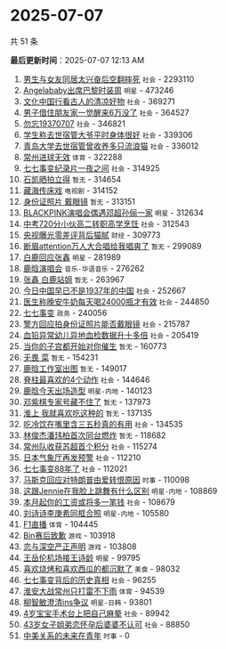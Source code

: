 # 2025-07-07

共 51 条


<!-- BEGIN -->

**最后更新时间**：2025-07-07 12:13 AM
1. [男生与女友同居太兴奋后空翻摔死](https://m.weibo.cn/search?containerid=100103type%3D1%26t%3D10%26q%3D%23%E7%94%B7%E7%94%9F%E4%B8%8E%E5%A5%B3%E5%8F%8B%E5%90%8C%E5%B1%85%E5%A4%AA%E5%85%B4%E5%A5%8B%E5%90%8E%E7%A9%BA%E7%BF%BB%E6%91%94%E6%AD%BB%23&stream_entry_id=31&isnewpage=1&extparam=seat%3D1%26pos%3D0%26c_type%3D31%26cate%3D5001%26realpos%3D1%26flag%3D1%26stream_entry_id%3D31%26lcate%3D5001%26dgr%3D0%26band_rank%3D1%26q%3D%2523%25E7%2594%25B7%25E7%2594%259F%25E4%25B8%258E%25E5%25A5%25B3%25E5%258F%258B%25E5%2590%258C%25E5%25B1%2585%25E5%25A4%25AA%25E5%2585%25B4%25E5%25A5%258B%25E5%2590%258E%25E7%25A9%25BA%25E7%25BF%25BB%25E6%2591%2594%25E6%25AD%25BB%2523%26filter_type%3Drealtimehot%26display_time%3D1751818420%26pre_seqid%3D17518184204400191906764) `社会` - 2293110
2. [Angelababy出席巴黎时装周](https://m.weibo.cn/search?containerid=100103type%3D1%26t%3D10%26q%3D%23Angelababy%E5%87%BA%E5%B8%AD%E5%B7%B4%E9%BB%8E%E6%97%B6%E8%A3%85%E5%91%A8%23&stream_entry_id=31&isnewpage=1&extparam=seat%3D1%26pos%3D1%26c_type%3D31%26cate%3D5001%26realpos%3D2%26flag%3D0%26stream_entry_id%3D31%26lcate%3D5001%26dgr%3D0%26band_rank%3D2%26q%3D%2523Angelababy%25E5%2587%25BA%25E5%25B8%25AD%25E5%25B7%25B4%25E9%25BB%258E%25E6%2597%25B6%25E8%25A3%2585%25E5%2591%25A8%2523%26filter_type%3Drealtimehot%26display_time%3D1751818420%26pre_seqid%3D17518184204400191906764) `明星` - 473246
3. [文化中国行看古人的清凉好物](https://m.weibo.cn/search?containerid=100103type%3D1%26t%3D10%26q%3D%23%E6%96%87%E5%8C%96%E4%B8%AD%E5%9B%BD%E8%A1%8C%E7%9C%8B%E5%8F%A4%E4%BA%BA%E7%9A%84%E6%B8%85%E5%87%89%E5%A5%BD%E7%89%A9%23&stream_entry_id=31&isnewpage=1&extparam=seat%3D1%26pos%3D2%26c_type%3D31%26cate%3D5001%26realpos%3D3%26flag%3D0%26stream_entry_id%3D31%26lcate%3D5001%26dgr%3D0%26band_rank%3D3%26q%3D%2523%25E6%2596%2587%25E5%258C%2596%25E4%25B8%25AD%25E5%259B%25BD%25E8%25A1%258C%25E7%259C%258B%25E5%258F%25A4%25E4%25BA%25BA%25E7%259A%2584%25E6%25B8%2585%25E5%2587%2589%25E5%25A5%25BD%25E7%2589%25A9%2523%26filter_type%3Drealtimehot%26display_time%3D1751818420%26pre_seqid%3D17518184204400191906764) `社会` - 369271
4. [男子借住朋友家一觉醒来6万没了](https://m.weibo.cn/search?containerid=100103type%3D1%26t%3D10%26q%3D%23%E7%94%B7%E5%AD%90%E5%80%9F%E4%BD%8F%E6%9C%8B%E5%8F%8B%E5%AE%B6%E4%B8%80%E8%A7%89%E9%86%92%E6%9D%A56%E4%B8%87%E6%B2%A1%E4%BA%86%23&stream_entry_id=31&isnewpage=1&extparam=seat%3D1%26pos%3D3%26c_type%3D31%26cate%3D5001%26realpos%3D4%26flag%3D0%26stream_entry_id%3D31%26lcate%3D5001%26dgr%3D0%26band_rank%3D4%26q%3D%2523%25E7%2594%25B7%25E5%25AD%2590%25E5%2580%259F%25E4%25BD%258F%25E6%259C%258B%25E5%258F%258B%25E5%25AE%25B6%25E4%25B8%2580%25E8%25A7%2589%25E9%2586%2592%25E6%259D%25A56%25E4%25B8%2587%25E6%25B2%25A1%25E4%25BA%2586%2523%26filter_type%3Drealtimehot%26display_time%3D1751818420%26pre_seqid%3D17518184204400191906764) `社会` - 364527
5. [勿忘19370707](https://m.weibo.cn/search?containerid=100103type%3D1%26t%3D10%26q%3D%23%E5%8B%BF%E5%BF%9819370707%23&stream_entry_id=31&isnewpage=1&extparam=seat%3D1%26pos%3D4%26c_type%3D31%26cate%3D5001%26realpos%3D5%26flag%3D16%26stream_entry_id%3D31%26lcate%3D5001%26dgr%3D0%26band_rank%3D5%26q%3D%2523%25E5%258B%25BF%25E5%25BF%259819370707%2523%26filter_type%3Drealtimehot%26display_time%3D1751818420%26pre_seqid%3D17518184204400191906764) `社会` - 346821
6. [学生称去世宿管大爷平时身体很好](https://m.weibo.cn/search?containerid=100103type%3D1%26t%3D10%26q%3D%23%E5%AD%A6%E7%94%9F%E7%A7%B0%E5%8E%BB%E4%B8%96%E5%AE%BF%E7%AE%A1%E5%A4%A7%E7%88%B7%E5%B9%B3%E6%97%B6%E8%BA%AB%E4%BD%93%E5%BE%88%E5%A5%BD%23&stream_entry_id=31&isnewpage=1&extparam=seat%3D1%26pos%3D5%26c_type%3D31%26cate%3D5001%26realpos%3D6%26flag%3D1%26stream_entry_id%3D31%26lcate%3D5001%26dgr%3D0%26band_rank%3D6%26q%3D%2523%25E5%25AD%25A6%25E7%2594%259F%25E7%25A7%25B0%25E5%258E%25BB%25E4%25B8%2596%25E5%25AE%25BF%25E7%25AE%25A1%25E5%25A4%25A7%25E7%2588%25B7%25E5%25B9%25B3%25E6%2597%25B6%25E8%25BA%25AB%25E4%25BD%2593%25E5%25BE%2588%25E5%25A5%25BD%2523%26filter_type%3Drealtimehot%26display_time%3D1751818420%26pre_seqid%3D17518184204400191906764) `社会` - 339306
7. [青岛大学去世宿管曾收养多只流浪猫](https://m.weibo.cn/search?containerid=100103type%3D1%26t%3D10%26q%3D%23%E9%9D%92%E5%B2%9B%E5%A4%A7%E5%AD%A6%E5%8E%BB%E4%B8%96%E5%AE%BF%E7%AE%A1%E6%9B%BE%E6%94%B6%E5%85%BB%E5%A4%9A%E5%8F%AA%E6%B5%81%E6%B5%AA%E7%8C%AB%23&stream_entry_id=31&isnewpage=1&extparam=seat%3D1%26pos%3D6%26c_type%3D31%26cate%3D5001%26realpos%3D7%26flag%3D0%26stream_entry_id%3D31%26lcate%3D5001%26dgr%3D0%26band_rank%3D7%26q%3D%2523%25E9%259D%2592%25E5%25B2%259B%25E5%25A4%25A7%25E5%25AD%25A6%25E5%258E%25BB%25E4%25B8%2596%25E5%25AE%25BF%25E7%25AE%25A1%25E6%259B%25BE%25E6%2594%25B6%25E5%2585%25BB%25E5%25A4%259A%25E5%258F%25AA%25E6%25B5%2581%25E6%25B5%25AA%25E7%258C%25AB%2523%26filter_type%3Drealtimehot%26display_time%3D1751818420%26pre_seqid%3D17518184204400191906764) `社会` - 336012
8. [常州进球无效](https://m.weibo.cn/search?containerid=100103type%3D1%26t%3D10%26q%3D%23%E5%B8%B8%E5%B7%9E%E8%BF%9B%E7%90%83%E6%97%A0%E6%95%88%23&stream_entry_id=31&isnewpage=1&extparam=seat%3D1%26pos%3D7%26c_type%3D31%26cate%3D5001%26realpos%3D8%26flag%3D0%26stream_entry_id%3D31%26lcate%3D5001%26dgr%3D0%26band_rank%3D8%26q%3D%2523%25E5%25B8%25B8%25E5%25B7%259E%25E8%25BF%259B%25E7%2590%2583%25E6%2597%25A0%25E6%2595%2588%2523%26filter_type%3Drealtimehot%26display_time%3D1751818420%26pre_seqid%3D17518184204400191906764) `体育` - 322288
9. [七七事变纪录片一夜之间](https://m.weibo.cn/search?containerid=100103type%3D1%26t%3D10%26q%3D%23%E4%B8%83%E4%B8%83%E4%BA%8B%E5%8F%98%E7%BA%AA%E5%BD%95%E7%89%87%E4%B8%80%E5%A4%9C%E4%B9%8B%E9%97%B4%23&stream_entry_id=31&isnewpage=1&extparam=seat%3D1%26pos%3D8%26c_type%3D31%26cate%3D5001%26realpos%3D9%26flag%3D0%26stream_entry_id%3D31%26lcate%3D5001%26dgr%3D0%26band_rank%3D9%26q%3D%2523%25E4%25B8%2583%25E4%25B8%2583%25E4%25BA%258B%25E5%258F%2598%25E7%25BA%25AA%25E5%25BD%2595%25E7%2589%2587%25E4%25B8%2580%25E5%25A4%259C%25E4%25B9%258B%25E9%2597%25B4%2523%26filter_type%3Drealtimehot%26display_time%3D1751818420%26pre_seqid%3D17518184204400191906764) `社会` - 314925
10. [石凯晒拍立得](https://m.weibo.cn/search?containerid=100103type%3D1%26t%3D10%26q%3D%E7%9F%B3%E5%87%AF%E6%99%92%E6%8B%8D%E7%AB%8B%E5%BE%97&stream_entry_id=31&isnewpage=1&extparam=seat%3D1%26pos%3D9%26c_type%3D31%26cate%3D5001%26realpos%3D10%26flag%3D1%26stream_entry_id%3D31%26lcate%3D5001%26dgr%3D0%26band_rank%3D10%26q%3D%25E7%259F%25B3%25E5%2587%25AF%25E6%2599%2592%25E6%258B%258D%25E7%25AB%258B%25E5%25BE%2597%26filter_type%3Drealtimehot%26display_time%3D1751818420%26pre_seqid%3D17518184204400191906764) `暂无` - 314654
11. [藏海传床戏](https://m.weibo.cn/search?containerid=100103type%3D1%26t%3D10%26q%3D%23%E8%97%8F%E6%B5%B7%E4%BC%A0%E5%BA%8A%E6%88%8F%23&stream_entry_id=31&isnewpage=1&extparam=seat%3D1%26pos%3D10%26c_type%3D31%26cate%3D5001%26realpos%3D11%26flag%3D2%26stream_entry_id%3D31%26lcate%3D5001%26dgr%3D0%26band_rank%3D11%26q%3D%2523%25E8%2597%258F%25E6%25B5%25B7%25E4%25BC%25A0%25E5%25BA%258A%25E6%2588%258F%2523%26filter_type%3Drealtimehot%26display_time%3D1751818420%26pre_seqid%3D17518184204400191906764) `电视剧` - 314152
12. [身份证照片 戴眼镜](https://m.weibo.cn/search?containerid=100103type%3D1%26t%3D10%26q%3D%E8%BA%AB%E4%BB%BD%E8%AF%81%E7%85%A7%E7%89%87+%E6%88%B4%E7%9C%BC%E9%95%9C&stream_entry_id=31&isnewpage=1&extparam=seat%3D1%26pos%3D11%26c_type%3D31%26cate%3D5001%26realpos%3D12%26flag%3D2%26stream_entry_id%3D31%26lcate%3D5001%26dgr%3D0%26band_rank%3D12%26q%3D%25E8%25BA%25AB%25E4%25BB%25BD%25E8%25AF%2581%25E7%2585%25A7%25E7%2589%2587%2520%25E6%2588%25B4%25E7%259C%25BC%25E9%2595%259C%26filter_type%3Drealtimehot%26display_time%3D1751818420%26pre_seqid%3D17518184204400191906764) `暂无` - 313151
13. [BLACKPINK演唱会偶遇邓超孙俪一家](https://m.weibo.cn/search?containerid=100103type%3D1%26t%3D10%26q%3D%23BLACKPINK%E6%BC%94%E5%94%B1%E4%BC%9A%E5%81%B6%E9%81%87%E9%82%93%E8%B6%85%E5%AD%99%E4%BF%AA%E4%B8%80%E5%AE%B6%23&stream_entry_id=31&isnewpage=1&extparam=seat%3D1%26pos%3D12%26c_type%3D31%26cate%3D5001%26realpos%3D13%26flag%3D2%26stream_entry_id%3D31%26lcate%3D5001%26dgr%3D0%26band_rank%3D13%26q%3D%2523BLACKPINK%25E6%25BC%2594%25E5%2594%25B1%25E4%25BC%259A%25E5%2581%25B6%25E9%2581%2587%25E9%2582%2593%25E8%25B6%2585%25E5%25AD%2599%25E4%25BF%25AA%25E4%25B8%2580%25E5%25AE%25B6%2523%26filter_type%3Drealtimehot%26display_time%3D1751818420%26pre_seqid%3D17518184204400191906764) `明星` - 312634
14. [中考720分小伙高二转职高学烹饪](https://m.weibo.cn/search?containerid=100103type%3D1%26t%3D10%26q%3D%23%E4%B8%AD%E8%80%83720%E5%88%86%E5%B0%8F%E4%BC%99%E9%AB%98%E4%BA%8C%E8%BD%AC%E8%81%8C%E9%AB%98%E5%AD%A6%E7%83%B9%E9%A5%AA%23&stream_entry_id=31&isnewpage=1&extparam=seat%3D1%26pos%3D13%26c_type%3D31%26cate%3D5001%26realpos%3D14%26flag%3D0%26stream_entry_id%3D31%26lcate%3D5001%26dgr%3D0%26band_rank%3D14%26q%3D%2523%25E4%25B8%25AD%25E8%2580%2583720%25E5%2588%2586%25E5%25B0%258F%25E4%25BC%2599%25E9%25AB%2598%25E4%25BA%258C%25E8%25BD%25AC%25E8%2581%258C%25E9%25AB%2598%25E5%25AD%25A6%25E7%2583%25B9%25E9%25A5%25AA%2523%26filter_type%3Drealtimehot%26display_time%3D1751818420%26pre_seqid%3D17518184204400191906764) `社会` - 312543
15. [央视曝光零差评背后猫腻](https://m.weibo.cn/search?containerid=100103type%3D1%26t%3D10%26q%3D%23%E5%A4%AE%E8%A7%86%E6%9B%9D%E5%85%89%E9%9B%B6%E5%B7%AE%E8%AF%84%E8%83%8C%E5%90%8E%E7%8C%AB%E8%85%BB%23&stream_entry_id=31&isnewpage=1&extparam=seat%3D1%26pos%3D14%26c_type%3D31%26cate%3D5001%26realpos%3D15%26flag%3D1%26stream_entry_id%3D31%26lcate%3D5001%26dgr%3D0%26band_rank%3D15%26q%3D%2523%25E5%25A4%25AE%25E8%25A7%2586%25E6%259B%259D%25E5%2585%2589%25E9%259B%25B6%25E5%25B7%25AE%25E8%25AF%2584%25E8%2583%258C%25E5%2590%258E%25E7%258C%25AB%25E8%2585%25BB%2523%26filter_type%3Drealtimehot%26display_time%3D1751818420%26pre_seqid%3D17518184204400191906764) `财经` - 309773
16. [断眉attention万人大合唱给我唱爽了](https://m.weibo.cn/search?containerid=100103type%3D1%26t%3D10%26q%3D%E6%96%AD%E7%9C%89attention%E4%B8%87%E4%BA%BA%E5%A4%A7%E5%90%88%E5%94%B1%E7%BB%99%E6%88%91%E5%94%B1%E7%88%BD%E4%BA%86&stream_entry_id=31&isnewpage=1&extparam=seat%3D1%26pos%3D15%26c_type%3D31%26cate%3D5001%26realpos%3D16%26flag%3D1%26stream_entry_id%3D31%26lcate%3D5001%26dgr%3D0%26band_rank%3D16%26q%3D%25E6%2596%25AD%25E7%259C%2589attention%25E4%25B8%2587%25E4%25BA%25BA%25E5%25A4%25A7%25E5%2590%2588%25E5%2594%25B1%25E7%25BB%2599%25E6%2588%2591%25E5%2594%25B1%25E7%2588%25BD%25E4%25BA%2586%26filter_type%3Drealtimehot%26display_time%3D1751818420%26pre_seqid%3D17518184204400191906764) `暂无` - 299089
17. [白鹿回应张鑫](https://m.weibo.cn/search?containerid=100103type%3D1%26t%3D10%26q%3D%23%E7%99%BD%E9%B9%BF%E5%9B%9E%E5%BA%94%E5%BC%A0%E9%91%AB%23&stream_entry_id=31&isnewpage=1&extparam=seat%3D1%26pos%3D16%26c_type%3D31%26cate%3D5001%26realpos%3D17%26flag%3D0%26stream_entry_id%3D31%26lcate%3D5001%26dgr%3D0%26band_rank%3D17%26q%3D%2523%25E7%2599%25BD%25E9%25B9%25BF%25E5%259B%259E%25E5%25BA%2594%25E5%25BC%25A0%25E9%2591%25AB%2523%26filter_type%3Drealtimehot%26display_time%3D1751818420%26pre_seqid%3D17518184204400191906764) `明星` - 281989
18. [鹿晗演唱会](https://m.weibo.cn/search?containerid=100103type%3D1%26t%3D10%26q%3D%E9%B9%BF%E6%99%97%E6%BC%94%E5%94%B1%E4%BC%9A&stream_entry_id=31&isnewpage=1&extparam=seat%3D1%26pos%3D17%26c_type%3D31%26cate%3D5001%26realpos%3D18%26flag%3D0%26stream_entry_id%3D31%26lcate%3D5001%26dgr%3D0%26band_rank%3D18%26q%3D%25E9%25B9%25BF%25E6%2599%2597%25E6%25BC%2594%25E5%2594%25B1%25E4%25BC%259A%26filter_type%3Drealtimehot%26display_time%3D1751818420%26pre_seqid%3D17518184204400191906764) `音乐-华语音乐` - 276262
19. [张鑫 白鹿站姐](https://m.weibo.cn/search?containerid=100103type%3D1%26t%3D10%26q%3D%E5%BC%A0%E9%91%AB+%E7%99%BD%E9%B9%BF%E7%AB%99%E5%A7%90&stream_entry_id=31&isnewpage=1&extparam=seat%3D1%26pos%3D18%26c_type%3D31%26cate%3D5001%26realpos%3D19%26flag%3D0%26stream_entry_id%3D31%26lcate%3D5001%26dgr%3D0%26band_rank%3D19%26q%3D%25E5%25BC%25A0%25E9%2591%25AB%2520%25E7%2599%25BD%25E9%25B9%25BF%25E7%25AB%2599%25E5%25A7%2590%26filter_type%3Drealtimehot%26display_time%3D1751818420%26pre_seqid%3D17518184204400191906764) `暂无` - 263967
20. [今日中国早已不是1937年的中国](https://m.weibo.cn/search?containerid=100103type%3D1%26t%3D10%26q%3D%23%E4%BB%8A%E6%97%A5%E4%B8%AD%E5%9B%BD%E6%97%A9%E5%B7%B2%E4%B8%8D%E6%98%AF1937%E5%B9%B4%E7%9A%84%E4%B8%AD%E5%9B%BD%23&stream_entry_id=31&isnewpage=1&extparam=seat%3D1%26pos%3D19%26c_type%3D31%26cate%3D5001%26realpos%3D20%26flag%3D1%26stream_entry_id%3D31%26lcate%3D5001%26dgr%3D0%26band_rank%3D20%26q%3D%2523%25E4%25BB%258A%25E6%2597%25A5%25E4%25B8%25AD%25E5%259B%25BD%25E6%2597%25A9%25E5%25B7%25B2%25E4%25B8%258D%25E6%2598%25AF1937%25E5%25B9%25B4%25E7%259A%2584%25E4%25B8%25AD%25E5%259B%25BD%2523%26filter_type%3Drealtimehot%26display_time%3D1751818420%26pre_seqid%3D17518184204400191906764) `社会` - 252667
21. [医生称晚安牛奶每天喝24000瓶才有效](https://m.weibo.cn/search?containerid=100103type%3D1%26t%3D10%26q%3D%23%E5%8C%BB%E7%94%9F%E7%A7%B0%E6%99%9A%E5%AE%89%E7%89%9B%E5%A5%B6%E6%AF%8F%E5%A4%A9%E5%96%9D24000%E7%93%B6%E6%89%8D%E6%9C%89%E6%95%88%23&stream_entry_id=31&isnewpage=1&extparam=seat%3D1%26pos%3D20%26c_type%3D31%26cate%3D5001%26realpos%3D21%26flag%3D0%26stream_entry_id%3D31%26lcate%3D5001%26dgr%3D0%26band_rank%3D21%26q%3D%2523%25E5%258C%25BB%25E7%2594%259F%25E7%25A7%25B0%25E6%2599%259A%25E5%25AE%2589%25E7%2589%259B%25E5%25A5%25B6%25E6%25AF%258F%25E5%25A4%25A9%25E5%2596%259D24000%25E7%2593%25B6%25E6%2589%258D%25E6%259C%2589%25E6%2595%2588%2523%26filter_type%3Drealtimehot%26display_time%3D1751818420%26pre_seqid%3D17518184204400191906764) `社会` - 244850
22. [七七事变](https://m.weibo.cn/search?containerid=100103type%3D1%26t%3D10%26q%3D%E4%B8%83%E4%B8%83%E4%BA%8B%E5%8F%98&stream_entry_id=31&isnewpage=1&extparam=seat%3D1%26pos%3D21%26c_type%3D31%26cate%3D5001%26realpos%3D22%26flag%3D1%26stream_entry_id%3D31%26lcate%3D5001%26dgr%3D0%26band_rank%3D22%26q%3D%25E4%25B8%2583%25E4%25B8%2583%25E4%25BA%258B%25E5%258F%2598%26filter_type%3Drealtimehot%26display_time%3D1751818420%26pre_seqid%3D17518184204400191906764) `政务` - 240056
23. [警方回应拍身份证照片能否戴眼镜](https://m.weibo.cn/search?containerid=100103type%3D1%26t%3D10%26q%3D%23%E8%AD%A6%E6%96%B9%E5%9B%9E%E5%BA%94%E6%8B%8D%E8%BA%AB%E4%BB%BD%E8%AF%81%E7%85%A7%E7%89%87%E8%83%BD%E5%90%A6%E6%88%B4%E7%9C%BC%E9%95%9C%23&stream_entry_id=31&isnewpage=1&extparam=seat%3D1%26pos%3D22%26c_type%3D31%26cate%3D5001%26realpos%3D23%26flag%3D1%26stream_entry_id%3D31%26lcate%3D5001%26dgr%3D0%26band_rank%3D23%26q%3D%2523%25E8%25AD%25A6%25E6%2596%25B9%25E5%259B%259E%25E5%25BA%2594%25E6%258B%258D%25E8%25BA%25AB%25E4%25BB%25BD%25E8%25AF%2581%25E7%2585%25A7%25E7%2589%2587%25E8%2583%25BD%25E5%2590%25A6%25E6%2588%25B4%25E7%259C%25BC%25E9%2595%259C%2523%26filter_type%3Drealtimehot%26display_time%3D1751818420%26pre_seqid%3D17518184204400191906764) `社会` - 215787
24. [血铅异常幼儿异地血检数据升十多倍](https://m.weibo.cn/search?containerid=100103type%3D1%26t%3D10%26q%3D%23%E8%A1%80%E9%93%85%E5%BC%82%E5%B8%B8%E5%B9%BC%E5%84%BF%E5%BC%82%E5%9C%B0%E8%A1%80%E6%A3%80%E6%95%B0%E6%8D%AE%E5%8D%87%E5%8D%81%E5%A4%9A%E5%80%8D%23&stream_entry_id=31&isnewpage=1&extparam=seat%3D1%26pos%3D23%26c_type%3D31%26cate%3D5001%26realpos%3D24%26flag%3D1%26stream_entry_id%3D31%26lcate%3D5001%26dgr%3D0%26band_rank%3D24%26q%3D%2523%25E8%25A1%2580%25E9%2593%2585%25E5%25BC%2582%25E5%25B8%25B8%25E5%25B9%25BC%25E5%2584%25BF%25E5%25BC%2582%25E5%259C%25B0%25E8%25A1%2580%25E6%25A3%2580%25E6%2595%25B0%25E6%258D%25AE%25E5%258D%2587%25E5%258D%2581%25E5%25A4%259A%25E5%2580%258D%2523%26filter_type%3Drealtimehot%26display_time%3D1751818420%26pre_seqid%3D17518184204400191906764) `社会` - 205419
25. [当你的子宫都开始对你催生](https://m.weibo.cn/search?containerid=100103type%3D1%26t%3D10%26q%3D%E5%BD%93%E4%BD%A0%E7%9A%84%E5%AD%90%E5%AE%AB%E9%83%BD%E5%BC%80%E5%A7%8B%E5%AF%B9%E4%BD%A0%E5%82%AC%E7%94%9F&stream_entry_id=31&isnewpage=1&extparam=seat%3D1%26pos%3D24%26c_type%3D31%26cate%3D5001%26realpos%3D25%26flag%3D0%26stream_entry_id%3D31%26lcate%3D5001%26dgr%3D0%26band_rank%3D25%26q%3D%25E5%25BD%2593%25E4%25BD%25A0%25E7%259A%2584%25E5%25AD%2590%25E5%25AE%25AB%25E9%2583%25BD%25E5%25BC%2580%25E5%25A7%258B%25E5%25AF%25B9%25E4%25BD%25A0%25E5%2582%25AC%25E7%2594%259F%26filter_type%3Drealtimehot%26display_time%3D1751818420%26pre_seqid%3D17518184204400191906764) `暂无` - 160773
26. [无畏 菜](https://m.weibo.cn/search?containerid=100103type%3D1%26t%3D10%26q%3D%E6%97%A0%E7%95%8F+%E8%8F%9C&stream_entry_id=31&isnewpage=1&extparam=seat%3D1%26pos%3D25%26c_type%3D31%26cate%3D5001%26realpos%3D26%26flag%3D0%26stream_entry_id%3D31%26lcate%3D5001%26dgr%3D0%26band_rank%3D26%26q%3D%25E6%2597%25A0%25E7%2595%258F%2520%25E8%258F%259C%26filter_type%3Drealtimehot%26display_time%3D1751818420%26pre_seqid%3D17518184204400191906764) `暂无` - 154231
27. [鹿晗工作室出图](https://m.weibo.cn/search?containerid=100103type%3D1%26t%3D10%26q%3D%E9%B9%BF%E6%99%97%E5%B7%A5%E4%BD%9C%E5%AE%A4%E5%87%BA%E5%9B%BE&stream_entry_id=31&isnewpage=1&extparam=seat%3D1%26pos%3D26%26c_type%3D31%26cate%3D5001%26realpos%3D27%26flag%3D1%26stream_entry_id%3D31%26lcate%3D5001%26dgr%3D0%26band_rank%3D27%26q%3D%25E9%25B9%25BF%25E6%2599%2597%25E5%25B7%25A5%25E4%25BD%259C%25E5%25AE%25A4%25E5%2587%25BA%25E5%259B%25BE%26filter_type%3Drealtimehot%26display_time%3D1751818420%26pre_seqid%3D17518184204400191906764) `暂无` - 149017
28. [脊柱最喜欢的4个动作](https://m.weibo.cn/search?containerid=100103type%3D1%26t%3D10%26q%3D%23%E8%84%8A%E6%9F%B1%E6%9C%80%E5%96%9C%E6%AC%A2%E7%9A%844%E4%B8%AA%E5%8A%A8%E4%BD%9C%23&stream_entry_id=31&isnewpage=1&extparam=seat%3D1%26pos%3D27%26c_type%3D31%26cate%3D5001%26realpos%3D28%26flag%3D1%26stream_entry_id%3D31%26lcate%3D5001%26dgr%3D0%26band_rank%3D28%26q%3D%2523%25E8%2584%258A%25E6%259F%25B1%25E6%259C%2580%25E5%2596%259C%25E6%25AC%25A2%25E7%259A%25844%25E4%25B8%25AA%25E5%258A%25A8%25E4%25BD%259C%2523%26filter_type%3Drealtimehot%26display_time%3D1751818420%26pre_seqid%3D17518184204400191906764) `社会` - 144646
29. [鹿晗今天出场造型](https://m.weibo.cn/search?containerid=100103type%3D1%26t%3D10%26q%3D%23%E9%B9%BF%E6%99%97%E4%BB%8A%E5%A4%A9%E5%87%BA%E5%9C%BA%E9%80%A0%E5%9E%8B%23&stream_entry_id=31&isnewpage=1&extparam=seat%3D1%26pos%3D28%26c_type%3D31%26cate%3D5001%26realpos%3D29%26flag%3D1%26stream_entry_id%3D31%26lcate%3D5001%26dgr%3D0%26band_rank%3D29%26q%3D%2523%25E9%25B9%25BF%25E6%2599%2597%25E4%25BB%258A%25E5%25A4%25A9%25E5%2587%25BA%25E5%259C%25BA%25E9%2580%25A0%25E5%259E%258B%2523%26filter_type%3Drealtimehot%26display_time%3D1751818420%26pre_seqid%3D17518184204400191906764) `明星-内地` - 140123
30. [邓紫棋专家号藏不住了](https://m.weibo.cn/search?containerid=100103type%3D1%26t%3D10%26q%3D%E9%82%93%E7%B4%AB%E6%A3%8B%E4%B8%93%E5%AE%B6%E5%8F%B7%E8%97%8F%E4%B8%8D%E4%BD%8F%E4%BA%86&stream_entry_id=31&isnewpage=1&extparam=seat%3D1%26pos%3D29%26c_type%3D31%26cate%3D5001%26realpos%3D30%26flag%3D1%26stream_entry_id%3D31%26lcate%3D5001%26dgr%3D0%26band_rank%3D30%26q%3D%25E9%2582%2593%25E7%25B4%25AB%25E6%25A3%258B%25E4%25B8%2593%25E5%25AE%25B6%25E5%258F%25B7%25E8%2597%258F%25E4%25B8%258D%25E4%25BD%258F%25E4%25BA%2586%26filter_type%3Drealtimehot%26display_time%3D1751818420%26pre_seqid%3D17518184204400191906764) `暂无` - 137973
31. [淮上 我就喜欢吃这种的](https://m.weibo.cn/search?containerid=100103type%3D1%26t%3D10%26q%3D%E6%B7%AE%E4%B8%8A+%E6%88%91%E5%B0%B1%E5%96%9C%E6%AC%A2%E5%90%83%E8%BF%99%E7%A7%8D%E7%9A%84&stream_entry_id=31&isnewpage=1&extparam=seat%3D1%26pos%3D30%26c_type%3D31%26cate%3D5001%26realpos%3D31%26flag%3D0%26stream_entry_id%3D31%26lcate%3D5001%26dgr%3D0%26band_rank%3D31%26q%3D%25E6%25B7%25AE%25E4%25B8%258A%2520%25E6%2588%2591%25E5%25B0%25B1%25E5%2596%259C%25E6%25AC%25A2%25E5%2590%2583%25E8%25BF%2599%25E7%25A7%258D%25E7%259A%2584%26filter_type%3Drealtimehot%26display_time%3D1751818420%26pre_seqid%3D17518184204400191906764) `暂无` - 137135
32. [吃冷饮在嘴里含三五秒真的有用](https://m.weibo.cn/search?containerid=100103type%3D1%26t%3D10%26q%3D%23%E5%90%83%E5%86%B7%E9%A5%AE%E5%9C%A8%E5%98%B4%E9%87%8C%E5%90%AB%E4%B8%89%E4%BA%94%E7%A7%92%E7%9C%9F%E7%9A%84%E6%9C%89%E7%94%A8%23&stream_entry_id=31&isnewpage=1&extparam=seat%3D1%26pos%3D31%26c_type%3D31%26cate%3D5001%26realpos%3D32%26flag%3D1%26stream_entry_id%3D31%26lcate%3D5001%26dgr%3D0%26band_rank%3D32%26q%3D%2523%25E5%2590%2583%25E5%2586%25B7%25E9%25A5%25AE%25E5%259C%25A8%25E5%2598%25B4%25E9%2587%258C%25E5%2590%25AB%25E4%25B8%2589%25E4%25BA%2594%25E7%25A7%2592%25E7%259C%259F%25E7%259A%2584%25E6%259C%2589%25E7%2594%25A8%2523%26filter_type%3Drealtimehot%26display_time%3D1751818420%26pre_seqid%3D17518184204400191906764) `社会` - 134535
33. [林俊杰潘玮柏首次同台燃炸](https://m.weibo.cn/search?containerid=100103type%3D1%26t%3D10%26q%3D%E6%9E%97%E4%BF%8A%E6%9D%B0%E6%BD%98%E7%8E%AE%E6%9F%8F%E9%A6%96%E6%AC%A1%E5%90%8C%E5%8F%B0%E7%87%83%E7%82%B8&stream_entry_id=31&isnewpage=1&extparam=seat%3D1%26pos%3D32%26c_type%3D31%26cate%3D5001%26realpos%3D33%26flag%3D1%26stream_entry_id%3D31%26lcate%3D5001%26dgr%3D0%26band_rank%3D33%26q%3D%25E6%259E%2597%25E4%25BF%258A%25E6%259D%25B0%25E6%25BD%2598%25E7%258E%25AE%25E6%259F%258F%25E9%25A6%2596%25E6%25AC%25A1%25E5%2590%258C%25E5%258F%25B0%25E7%2587%2583%25E7%2582%25B8%26filter_type%3Drealtimehot%26display_time%3D1751818420%26pre_seqid%3D17518184204400191906764) `暂无` - 118682
34. [常州队收获苏超首个积分](https://m.weibo.cn/search?containerid=100103type%3D1%26t%3D10%26q%3D%23%E5%B8%B8%E5%B7%9E%E9%98%9F%E6%94%B6%E8%8E%B7%E8%8B%8F%E8%B6%85%E9%A6%96%E4%B8%AA%E7%A7%AF%E5%88%86%23&stream_entry_id=31&isnewpage=1&extparam=seat%3D1%26pos%3D33%26c_type%3D31%26cate%3D5001%26realpos%3D34%26flag%3D0%26stream_entry_id%3D31%26lcate%3D5001%26dgr%3D0%26band_rank%3D34%26q%3D%2523%25E5%25B8%25B8%25E5%25B7%259E%25E9%2598%259F%25E6%2594%25B6%25E8%258E%25B7%25E8%258B%258F%25E8%25B6%2585%25E9%25A6%2596%25E4%25B8%25AA%25E7%25A7%25AF%25E5%2588%2586%2523%26filter_type%3Drealtimehot%26display_time%3D1751818420%26pre_seqid%3D17518184204400191906764) `社会` - 115274
35. [日本气象厅再发预警](https://m.weibo.cn/search?containerid=100103type%3D1%26t%3D10%26q%3D%23%E6%97%A5%E6%9C%AC%E6%B0%94%E8%B1%A1%E5%8E%85%E5%86%8D%E5%8F%91%E9%A2%84%E8%AD%A6%23&stream_entry_id=31&isnewpage=1&extparam=seat%3D1%26pos%3D34%26c_type%3D31%26cate%3D5001%26realpos%3D35%26flag%3D0%26stream_entry_id%3D31%26lcate%3D5001%26dgr%3D0%26band_rank%3D35%26q%3D%2523%25E6%2597%25A5%25E6%259C%25AC%25E6%25B0%2594%25E8%25B1%25A1%25E5%258E%2585%25E5%2586%258D%25E5%258F%2591%25E9%25A2%2584%25E8%25AD%25A6%2523%26filter_type%3Drealtimehot%26display_time%3D1751818420%26pre_seqid%3D17518184204400191906764) `社会` - 112210
36. [七七事变88年了](https://m.weibo.cn/search?containerid=100103type%3D1%26t%3D10%26q%3D%23%E4%B8%83%E4%B8%83%E4%BA%8B%E5%8F%9888%E5%B9%B4%E4%BA%86%23&stream_entry_id=31&isnewpage=1&extparam=seat%3D1%26pos%3D35%26c_type%3D31%26cate%3D5001%26realpos%3D36%26flag%3D1%26stream_entry_id%3D31%26lcate%3D5001%26dgr%3D0%26band_rank%3D36%26q%3D%2523%25E4%25B8%2583%25E4%25B8%2583%25E4%25BA%258B%25E5%258F%259888%25E5%25B9%25B4%25E4%25BA%2586%2523%26filter_type%3Drealtimehot%26display_time%3D1751818420%26pre_seqid%3D17518184204400191906764) `社会` - 112021
37. [马斯克回应对特朗普由爱转恨原因](https://m.weibo.cn/search?containerid=100103type%3D1%26t%3D10%26q%3D%23%E9%A9%AC%E6%96%AF%E5%85%8B%E5%9B%9E%E5%BA%94%E5%AF%B9%E7%89%B9%E6%9C%97%E6%99%AE%E7%94%B1%E7%88%B1%E8%BD%AC%E6%81%A8%E5%8E%9F%E5%9B%A0%23&stream_entry_id=31&isnewpage=1&extparam=seat%3D1%26pos%3D36%26c_type%3D31%26cate%3D5001%26realpos%3D37%26flag%3D1%26stream_entry_id%3D31%26lcate%3D5001%26dgr%3D0%26band_rank%3D37%26q%3D%2523%25E9%25A9%25AC%25E6%2596%25AF%25E5%2585%258B%25E5%259B%259E%25E5%25BA%2594%25E5%25AF%25B9%25E7%2589%25B9%25E6%259C%2597%25E6%2599%25AE%25E7%2594%25B1%25E7%2588%25B1%25E8%25BD%25AC%25E6%2581%25A8%25E5%258E%259F%25E5%259B%25A0%2523%26filter_type%3Drealtimehot%26display_time%3D1751818420%26pre_seqid%3D17518184204400191906764) `时事` - 110098
38. [这跟Jennie在我脸上跳舞有什么区别](https://m.weibo.cn/search?containerid=100103type%3D1%26t%3D10%26q%3D%E8%BF%99%E8%B7%9FJennie%E5%9C%A8%E6%88%91%E8%84%B8%E4%B8%8A%E8%B7%B3%E8%88%9E%E6%9C%89%E4%BB%80%E4%B9%88%E5%8C%BA%E5%88%AB&stream_entry_id=31&isnewpage=1&extparam=seat%3D1%26pos%3D37%26c_type%3D31%26cate%3D5001%26realpos%3D38%26flag%3D0%26stream_entry_id%3D31%26lcate%3D5001%26dgr%3D0%26band_rank%3D38%26q%3D%25E8%25BF%2599%25E8%25B7%259FJennie%25E5%259C%25A8%25E6%2588%2591%25E8%2584%25B8%25E4%25B8%258A%25E8%25B7%25B3%25E8%2588%259E%25E6%259C%2589%25E4%25BB%2580%25E4%25B9%2588%25E5%258C%25BA%25E5%2588%25AB%26filter_type%3Drealtimehot%26display_time%3D1751818420%26pre_seqid%3D17518184204400191906764) `明星-内地` - 108869
39. [本月起你的工资或将多一笔钱](https://m.weibo.cn/search?containerid=100103type%3D1%26t%3D10%26q%3D%23%E6%9C%AC%E6%9C%88%E8%B5%B7%E4%BD%A0%E7%9A%84%E5%B7%A5%E8%B5%84%E6%88%96%E5%B0%86%E5%A4%9A%E4%B8%80%E7%AC%94%E9%92%B1%23&stream_entry_id=31&isnewpage=1&extparam=seat%3D1%26pos%3D38%26c_type%3D31%26cate%3D5001%26realpos%3D39%26flag%3D0%26stream_entry_id%3D31%26lcate%3D5001%26dgr%3D0%26band_rank%3D39%26q%3D%2523%25E6%259C%25AC%25E6%259C%2588%25E8%25B5%25B7%25E4%25BD%25A0%25E7%259A%2584%25E5%25B7%25A5%25E8%25B5%2584%25E6%2588%2596%25E5%25B0%2586%25E5%25A4%259A%25E4%25B8%2580%25E7%25AC%2594%25E9%2592%25B1%2523%26filter_type%3Drealtimehot%26display_time%3D1751818420%26pre_seqid%3D17518184204400191906764) `社会` - 108679
40. [刘诗诗李庚希同框合照](https://m.weibo.cn/search?containerid=100103type%3D1%26t%3D10%26q%3D%23%E5%88%98%E8%AF%97%E8%AF%97%E6%9D%8E%E5%BA%9A%E5%B8%8C%E5%90%8C%E6%A1%86%E5%90%88%E7%85%A7%23&stream_entry_id=31&isnewpage=1&extparam=seat%3D1%26pos%3D39%26c_type%3D31%26cate%3D5001%26realpos%3D40%26flag%3D1%26stream_entry_id%3D31%26lcate%3D5001%26dgr%3D0%26band_rank%3D40%26q%3D%2523%25E5%2588%2598%25E8%25AF%2597%25E8%25AF%2597%25E6%259D%258E%25E5%25BA%259A%25E5%25B8%258C%25E5%2590%258C%25E6%25A1%2586%25E5%2590%2588%25E7%2585%25A7%2523%26filter_type%3Drealtimehot%26display_time%3D1751818420%26pre_seqid%3D17518184204400191906764) `明星-内地` - 105580
41. [F1直播](https://m.weibo.cn/search?containerid=100103type%3D1%26t%3D10%26q%3DF1%E7%9B%B4%E6%92%AD&stream_entry_id=31&isnewpage=1&extparam=seat%3D1%26pos%3D40%26c_type%3D31%26cate%3D5001%26realpos%3D41%26flag%3D1%26stream_entry_id%3D31%26lcate%3D5001%26dgr%3D0%26band_rank%3D41%26q%3DF1%25E7%259B%25B4%25E6%2592%25AD%26filter_type%3Drealtimehot%26display_time%3D1751818420%26pre_seqid%3D17518184204400191906764) `体育` - 104445
42. [Bin赛后致歉](https://m.weibo.cn/search?containerid=100103type%3D1%26t%3D10%26q%3D%23Bin%E8%B5%9B%E5%90%8E%E8%87%B4%E6%AD%89%23&stream_entry_id=31&isnewpage=1&extparam=seat%3D1%26pos%3D41%26c_type%3D31%26cate%3D5001%26realpos%3D42%26flag%3D1%26stream_entry_id%3D31%26lcate%3D5001%26dgr%3D0%26band_rank%3D42%26q%3D%2523Bin%25E8%25B5%259B%25E5%2590%258E%25E8%2587%25B4%25E6%25AD%2589%2523%26filter_type%3Drealtimehot%26display_time%3D1751818420%26pre_seqid%3D17518184204400191906764) `游戏` - 103918
43. [恋与深空严正声明](https://m.weibo.cn/search?containerid=100103type%3D1%26t%3D10%26q%3D%E6%81%8B%E4%B8%8E%E6%B7%B1%E7%A9%BA%E4%B8%A5%E6%AD%A3%E5%A3%B0%E6%98%8E&stream_entry_id=31&isnewpage=1&extparam=seat%3D1%26pos%3D42%26c_type%3D31%26cate%3D5001%26realpos%3D43%26flag%3D0%26stream_entry_id%3D31%26lcate%3D5001%26dgr%3D0%26band_rank%3D43%26q%3D%25E6%2581%258B%25E4%25B8%258E%25E6%25B7%25B1%25E7%25A9%25BA%25E4%25B8%25A5%25E6%25AD%25A3%25E5%25A3%25B0%25E6%2598%258E%26filter_type%3Drealtimehot%26display_time%3D1751818420%26pre_seqid%3D17518184204400191906764) `游戏` - 103808
44. [王岳伦机场接王诗龄](https://m.weibo.cn/search?containerid=100103type%3D1%26t%3D10%26q%3D%23%E7%8E%8B%E5%B2%B3%E4%BC%A6%E6%9C%BA%E5%9C%BA%E6%8E%A5%E7%8E%8B%E8%AF%97%E9%BE%84%23&stream_entry_id=31&isnewpage=1&extparam=seat%3D1%26pos%3D43%26c_type%3D31%26cate%3D5001%26realpos%3D44%26flag%3D0%26stream_entry_id%3D31%26lcate%3D5001%26dgr%3D0%26band_rank%3D44%26q%3D%2523%25E7%258E%258B%25E5%25B2%25B3%25E4%25BC%25A6%25E6%259C%25BA%25E5%259C%25BA%25E6%258E%25A5%25E7%258E%258B%25E8%25AF%2597%25E9%25BE%2584%2523%26filter_type%3Drealtimehot%26display_time%3D1751818420%26pre_seqid%3D17518184204400191906764) `明星` - 99795
45. [喜欢烧烤和喜欢西瓜的都沉默了](https://m.weibo.cn/search?containerid=100103type%3D1%26t%3D10%26q%3D%23%E5%96%9C%E6%AC%A2%E7%83%A7%E7%83%A4%E5%92%8C%E5%96%9C%E6%AC%A2%E8%A5%BF%E7%93%9C%E7%9A%84%E9%83%BD%E6%B2%89%E9%BB%98%E4%BA%86%23&stream_entry_id=31&isnewpage=1&extparam=seat%3D1%26pos%3D44%26c_type%3D31%26cate%3D5001%26realpos%3D45%26flag%3D1%26stream_entry_id%3D31%26lcate%3D5001%26dgr%3D0%26band_rank%3D45%26q%3D%2523%25E5%2596%259C%25E6%25AC%25A2%25E7%2583%25A7%25E7%2583%25A4%25E5%2592%258C%25E5%2596%259C%25E6%25AC%25A2%25E8%25A5%25BF%25E7%2593%259C%25E7%259A%2584%25E9%2583%25BD%25E6%25B2%2589%25E9%25BB%2598%25E4%25BA%2586%2523%26filter_type%3Drealtimehot%26display_time%3D1751818420%26pre_seqid%3D17518184204400191906764) `美食` - 98032
46. [七七事变背后的历史真相](https://m.weibo.cn/search?containerid=100103type%3D1%26t%3D10%26q%3D%23%E4%B8%83%E4%B8%83%E4%BA%8B%E5%8F%98%E8%83%8C%E5%90%8E%E7%9A%84%E5%8E%86%E5%8F%B2%E7%9C%9F%E7%9B%B8%23&stream_entry_id=31&isnewpage=1&extparam=seat%3D1%26pos%3D45%26c_type%3D31%26cate%3D5001%26realpos%3D46%26flag%3D1%26stream_entry_id%3D31%26lcate%3D5001%26dgr%3D0%26band_rank%3D46%26q%3D%2523%25E4%25B8%2583%25E4%25B8%2583%25E4%25BA%258B%25E5%258F%2598%25E8%2583%258C%25E5%2590%258E%25E7%259A%2584%25E5%258E%2586%25E5%258F%25B2%25E7%259C%259F%25E7%259B%25B8%2523%26filter_type%3Drealtimehot%26display_time%3D1751818420%26pre_seqid%3D17518184204400191906764) `社会` - 96255
47. [淮安大战常州只打雷不下雨](https://m.weibo.cn/search?containerid=100103type%3D1%26t%3D10%26q%3D%23%E6%B7%AE%E5%AE%89%E5%A4%A7%E6%88%98%E5%B8%B8%E5%B7%9E%E5%8F%AA%E6%89%93%E9%9B%B7%E4%B8%8D%E4%B8%8B%E9%9B%A8%23&stream_entry_id=31&isnewpage=1&extparam=seat%3D1%26pos%3D46%26c_type%3D31%26cate%3D5001%26realpos%3D47%26flag%3D1%26stream_entry_id%3D31%26lcate%3D5001%26dgr%3D0%26band_rank%3D47%26q%3D%2523%25E6%25B7%25AE%25E5%25AE%2589%25E5%25A4%25A7%25E6%2588%2598%25E5%25B8%25B8%25E5%25B7%259E%25E5%258F%25AA%25E6%2589%2593%25E9%259B%25B7%25E4%25B8%258D%25E4%25B8%258B%25E9%259B%25A8%2523%26filter_type%3Drealtimehot%26display_time%3D1751818420%26pre_seqid%3D17518184204400191906764) `体育` - 94539
48. [柳智敏澄清ins争议](https://m.weibo.cn/search?containerid=100103type%3D1%26t%3D10%26q%3D%23%E6%9F%B3%E6%99%BA%E6%95%8F%E6%BE%84%E6%B8%85ins%E4%BA%89%E8%AE%AE%23&stream_entry_id=31&isnewpage=1&extparam=seat%3D1%26pos%3D47%26c_type%3D31%26cate%3D5001%26realpos%3D48%26flag%3D0%26stream_entry_id%3D31%26lcate%3D5001%26dgr%3D0%26band_rank%3D48%26q%3D%2523%25E6%259F%25B3%25E6%2599%25BA%25E6%2595%258F%25E6%25BE%2584%25E6%25B8%2585ins%25E4%25BA%2589%25E8%25AE%25AE%2523%26filter_type%3Drealtimehot%26display_time%3D1751818420%26pre_seqid%3D17518184204400191906764) `明星-日韩` - 93801
49. [4岁宝宝手术台上把自己麻晕](https://m.weibo.cn/search?containerid=100103type%3D1%26t%3D10%26q%3D%234%E5%B2%81%E5%AE%9D%E5%AE%9D%E6%89%8B%E6%9C%AF%E5%8F%B0%E4%B8%8A%E6%8A%8A%E8%87%AA%E5%B7%B1%E9%BA%BB%E6%99%95%23&stream_entry_id=31&isnewpage=1&extparam=seat%3D1%26pos%3D48%26c_type%3D31%26cate%3D5001%26realpos%3D49%26flag%3D0%26stream_entry_id%3D31%26lcate%3D5001%26dgr%3D0%26band_rank%3D49%26q%3D%25234%25E5%25B2%2581%25E5%25AE%259D%25E5%25AE%259D%25E6%2589%258B%25E6%259C%25AF%25E5%258F%25B0%25E4%25B8%258A%25E6%258A%258A%25E8%2587%25AA%25E5%25B7%25B1%25E9%25BA%25BB%25E6%2599%2595%2523%26filter_type%3Drealtimehot%26display_time%3D1751818420%26pre_seqid%3D17518184204400191906764) `社会` - 89942
50. [43岁女子姐弟恋怀孕后婆婆不认可](https://m.weibo.cn/search?containerid=100103type%3D1%26t%3D10%26q%3D%2343%E5%B2%81%E5%A5%B3%E5%AD%90%E5%A7%90%E5%BC%9F%E6%81%8B%E6%80%80%E5%AD%95%E5%90%8E%E5%A9%86%E5%A9%86%E4%B8%8D%E8%AE%A4%E5%8F%AF%23&stream_entry_id=31&isnewpage=1&extparam=seat%3D1%26pos%3D49%26c_type%3D31%26cate%3D5001%26realpos%3D50%26flag%3D0%26stream_entry_id%3D31%26lcate%3D5001%26dgr%3D0%26band_rank%3D50%26q%3D%252343%25E5%25B2%2581%25E5%25A5%25B3%25E5%25AD%2590%25E5%25A7%2590%25E5%25BC%259F%25E6%2581%258B%25E6%2580%2580%25E5%25AD%2595%25E5%2590%258E%25E5%25A9%2586%25E5%25A9%2586%25E4%25B8%258D%25E8%25AE%25A4%25E5%258F%25AF%2523%26filter_type%3Drealtimehot%26display_time%3D1751818420%26pre_seqid%3D17518184204400191906764) `社会` - 88850
51. [中美关系的未来在青年](https://m.weibo.cn/search?containerid=100103type%3D1%26t%3D10%26q%3D%23%E4%B8%AD%E7%BE%8E%E5%85%B3%E7%B3%BB%E7%9A%84%E6%9C%AA%E6%9D%A5%E5%9C%A8%E9%9D%92%E5%B9%B4%23&stream_entry_id=51&isnewpage=1&extparam=seat%3D1%26pos%3D0%26c_type%3D51%26dgr%3D0%26cate%3D10103%26stream_entry_id%3D51%26q%3D%2523%25E4%25B8%25AD%25E7%25BE%258E%25E5%2585%25B3%25E7%25B3%25BB%25E7%259A%2584%25E6%259C%25AA%25E6%259D%25A5%25E5%259C%25A8%25E9%259D%2592%25E5%25B9%25B4%2523%26filter_type%3Drealtimehot%26display_time%3D1751818420%26pre_seqid%3D17518184204400191906764) `时事` - 0

<!-- END -->

